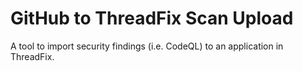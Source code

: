 # GitHub to ThreadFix Scan Upload
A tool to import security findings (i.e. CodeQL) to an application in ThreadFix.
